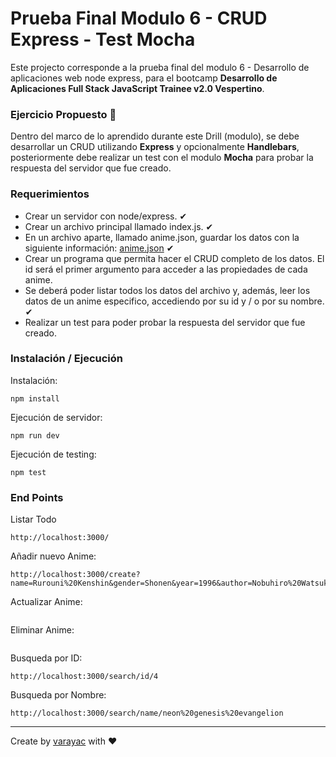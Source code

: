 # Prueba Final Modulo 6 - CRUD Express - Test Mocha

Este projecto corresponde a la prueba final del modulo 6 - Desarrollo de aplicaciones web node express, para el bootcamp **Desarrollo de Aplicaciones Full Stack JavaScript Trainee v2.0 Vespertino**.

### Ejercicio Propuesto 🚀

Dentro del marco de lo aprendido durante este Drill (modulo), se debe desarrollar un CRUD utilizando **Express** y opcionalmente **Handlebars**, posteriormente debe realizar un test con el modulo **Mocha** para probar la respuesta del servidor que fue creado.

### Requerimientos

-   Crear un servidor con node/express. ✔
-   Crear un archivo principal llamado index.js. ✔
-   En un archivo aparte, llamado anime.json, guardar los datos con la siguiente información: [anime.json](./anime.json) ✔
-   Crear un programa que permita hacer el CRUD completo de los datos. El id será el primer argumento para acceder a las propiedades de cada anime.
-   Se deberá poder listar todos los datos del archivo y, además, leer los datos de un anime especifico, accediendo por su id y / o por su nombre. ✔
-   Realizar un test para poder probar la respuesta del servidor que fue creado.

### Instalación / Ejecución

Instalación:

```
npm install
```

Ejecución de servidor:

```
npm run dev
```

Ejecución de testing:

```
npm test
```

### End Points

Listar Todo

```
http://localhost:3000/
```

Añadir nuevo Anime:

```
http://localhost:3000/create?name=Rurouni%20Kenshin&gender=Shonen&year=1996&author=Nobuhiro%20Watsuki
```

Actualizar Anime:

```

```

Eliminar Anime:

```

```

Busqueda por ID:

```
http://localhost:3000/search/id/4
```

Busqueda por Nombre:

```
http://localhost:3000/search/name/neon%20genesis%20evangelion
```

---

Create by [varayac](https://github.com/varayac) with ♥️
